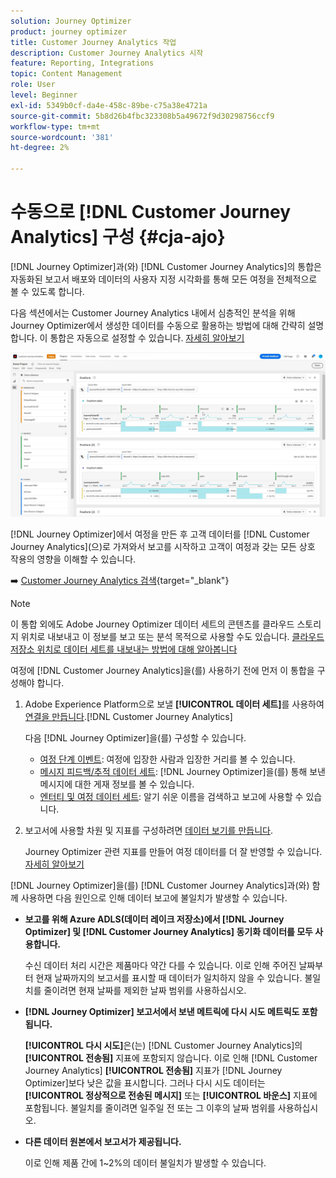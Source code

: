 ```yaml
---
solution: Journey Optimizer
product: journey optimizer
title: Customer Journey Analytics 작업
description: Customer Journey Analytics 시작
feature: Reporting, Integrations
topic: Content Management
role: User
level: Beginner
exl-id: 5349b0cf-da4e-458c-89be-c75a38e4721a
source-git-commit: 5b8d26b4fbc323308b5a49672f9d30298756ccf9
workflow-type: tm+mt
source-wordcount: '381'
ht-degree: 2%

---
```


# 수동으로 [!DNL Customer Journey Analytics] 구성 {#cja-ajo}

[!DNL Journey Optimizer]과(와) [!DNL Customer Journey Analytics]의 통합은 자동화된 보고서 배포와 데이터의 사용자 지정 시각화를 통해 모든 여정을 전체적으로 볼 수 있도록 합니다.

다음 섹션에서는 Customer Journey Analytics 내에서 심층적인 분석을 위해 Journey Optimizer에서 생성한 데이터를 수동으로 활용하는 방법에 대해 간략히 설명합니다. 이 통합은 자동으로 설정할 수 있습니다. [자세히 알아보기](report-gs-cja.md)

![](assets/cja.png)

[!DNL Journey Optimizer]에서 여정을 만든 후 고객 데이터를 [!DNL Customer Journey Analytics]&#x200B;(으)로 가져와서 보고를 시작하고 고객이 여정과 갖는 모든 상호 작용의 영향을 이해할 수 있습니다.

➡️ [Customer Journey Analytics 검색](https://experienceleague.adobe.com/ko/docs/analytics-platform/using/integrations/ajo#manually-configure-a-data-view-to-be-used-with-journey-optimizer){target="_blank"}

>[!NOTE]
>
>이 통합 외에도 Adobe Journey Optimizer 데이터 세트의 콘텐츠를 클라우드 스토리지 위치로 내보내고 이 정보를 보고 또는 분석 목적으로 사용할 수도 있습니다. [클라우드 저장소 위치로 데이터 세트를 내보내는 방법에 대해 알아봅니다](../data/export-datasets.md)
>

여정에 [!DNL Customer Journey Analytics]을(를) 사용하기 전에 먼저 이 통합을 구성해야 합니다.

1. Adobe Experience Platform으로 보낼 **[!UICONTROL 데이터 세트]**&#x200B;를 사용하여 [연결을 만듭니다](https://experienceleague.adobe.com/docs/analytics-platform/using/cja-connections/create-connection.html?lang=ko).[!DNL Customer Journey Analytics]

   다음 [!DNL Journey Optimizer]을(를) 구성할 수 있습니다.
   * [여정 단계 이벤트](../data/datasets-query-examples.md#journey-step-event): 여정에 입장한 사람과 입장한 거리를 볼 수 있습니다.
   * [메시지 피드백/추적 데이터 세트](../data/datasets-query-examples.md#message-feedback-event-dataset): [!DNL Journey Optimizer]을(를) 통해 보낸 메시지에 대한 게재 정보를 볼 수 있습니다.
   * [엔터티 및 여정 데이터 세트](../data/datasets-query-examples.md#entity-dataset): 알기 쉬운 이름을 검색하고 보고에 사용할 수 있습니다.

1. 보고서에 사용할 차원 및 지표를 구성하려면 [데이터 보기를 만듭니다](https://experienceleague.adobe.com/docs/analytics-platform/using/cja-dataviews/create-dataview.html?lang=ko).

   Journey Optimizer 관련 지표를 만들어 여정 데이터를 더 잘 반영할 수 있습니다. [자세히 알아보기](https://experienceleague.adobe.com/docs/analytics-platform/using/integrations/ajo.html?lang=ko#configure-the-data-view-to-accommodate-journey-optimizer-dimensions-and-metrics)

[!DNL Journey Optimizer]을(를) [!DNL Customer Journey Analytics]과(와) 함께 사용하면 다음 원인으로 인해 데이터 보고에 불일치가 발생할 수 있습니다.

* **보고를 위해 Azure ADLS(데이터 레이크 저장소)에서 [!DNL Journey Optimizer] 및 [!DNL Customer Journey Analytics] 동기화 데이터를 모두 사용합니다.**

  수신 데이터 처리 시간은 제품마다 약간 다를 수 있습니다. 이로 인해 주어진 날짜부터 현재 날짜까지의 보고서를 표시할 때 데이터가 일치하지 않을 수 있습니다. 불일치를 줄이려면 현재 날짜를 제외한 날짜 범위를 사용하십시오.

* **[!DNL Journey Optimizer] 보고서에서 보낸 메트릭에 다시 시도 메트릭도 포함됩니다.**

  **[!UICONTROL 다시 시도]**&#x200B;은(는) [!DNL Customer Journey Analytics]의 **[!UICONTROL 전송됨]** 지표에 포함되지 않습니다. 이로 인해 [!DNL Customer Journey Analytics] **[!UICONTROL 전송됨]** 지표가 [!DNL Journey Optimizer]보다 낮은 값을 표시합니다. 그러나 다시 시도 데이터는 **[!UICONTROL 정상적으로 전송된 메시지]** 또는 **[!UICONTROL 바운스]** 지표에 포함됩니다.
불일치를 줄이려면 일주일 전 또는 그 이후의 날짜 범위를 사용하십시오.

* **다른 데이터 원본에서 보고서가 제공됩니다.**

  이로 인해 제품 간에 1~2%의 데이터 불일치가 발생할 수 있습니다.
